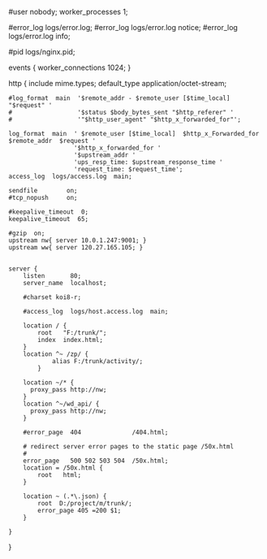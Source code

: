 
#user  nobody;
worker_processes  1;

#error_log  logs/error.log;
#error_log  logs/error.log  notice;
#error_log  logs/error.log  info;

#pid        logs/nginx.pid;


events {
    worker_connections  1024;
}


http {
    include       mime.types;
    default_type  application/octet-stream;

    #log_format  main  '$remote_addr - $remote_user [$time_local] "$request" '
    #                  '$status $body_bytes_sent "$http_referer" '
    #                  '"$http_user_agent" "$http_x_forwarded_for"';

    log_format  main  ' $remote_user [$time_local]  $http_x_Forwarded_for $remote_addr  $request '  
                      '$http_x_forwarded_for '  
                      '$upstream_addr '  
                      'ups_resp_time: $upstream_response_time '  
                      'request_time: $request_time';  
    access_log  logs/access.log  main;

    sendfile        on;
    #tcp_nopush     on;

    #keepalive_timeout  0;
    keepalive_timeout  65;

    #gzip  on;
	upstream nw{ server 10.0.1.247:9001; }
    upstream ww{ server 120.27.165.105; }


    server {
        listen       80;
        server_name  localhost;

        #charset koi8-r;

        #access_log  logs/host.access.log  main;

        location / {
            root   "F:/trunk/";
            index  index.html;
        }
        location ^~ /zp/ {
                alias F:/trunk/activity/;
            }           

        location ~/* {
          proxy_pass http://nw;
        }		
        location ^~/wd_api/ {
          proxy_pass http://nw;
        }
		
        #error_page  404              /404.html;

        # redirect server error pages to the static page /50x.html
        #
        error_page   500 502 503 504  /50x.html;
        location = /50x.html {
            root   html;
        }
		
		location ~ (.*\.json) {
			root  D:/project/m/trunk/;
			error_page 405 =200 $1;
		}

    }

}
